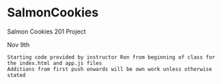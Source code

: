 # SalmonCookies
Salmon Cookies 201 Project

Nov 9th
    
    Starting code provided by instructor Ron from beginning of class for the index.html and app.js files
    Additions from first push onwards will be own work unless otherwise stated